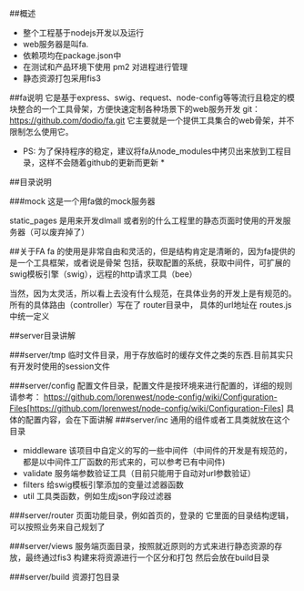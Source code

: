 ##概述
 * 整个工程基于nodejs开发以及运行
 * web服务器是叫fa.
 * 依赖项均在package.json中
 * 在测试和产品环境下使用 pm2 对进程进行管理
 * 静态资源打包采用fis3

##fa说明
它是基于express、swig、request、node-config等等流行且稳定的模块整合的一个工具骨架，方便快速定制各种场景下的web服务开发
git：https://github.com/dodio/fa.git
它主要就是一个提供工具集合的web骨架，并不限制怎么使用它。
* PS: 为了保持程序的稳定，建议将fa从node_modules中拷贝出来放到工程目录，这样不会随着github的更新而更新 *

##目录说明

###mock
这是一个用fa做的mock服务器

static_pages 是用来开发dlmall 或者别的什么工程里的静态页面时使用的开发服务器（可以废弃掉了）


##关于FA
fa 的使用是非常自由和灵活的，但是结构肯定是清晰的，因为fa提供的是一个工具框架，或者说是骨架
包括，获取配置的系统，获取中间件，可扩展的swig模板引擎（swig），远程的http请求工具（bee）

当然，因为太灵活，所以看上去没有什么规范，在具体业务的开发上是有规范的。
所有的具体路由（controller）写在了 router目录中，
具体的url地址在 routes.js 中统一定义

##server目录讲解

###server/tmp
临时文件目录，用于存放临时的缓存文件之类的东西.目前其实只有开发时使用的session文件

###server/config
配置文件目录，配置文件是按环境来进行配置的，详细的规则请参考：
https://github.com/lorenwest/node-config/wiki/Configuration-Files[https://github.com/lorenwest/node-config/wiki/Configuration-Files]
具体的配置内容，会在下面讲解
###server/inc
通用的组件或者工具类就放在这个目录

  * middleware 该项目中自定义的写的一些中间件（中间件的开发是有规范的，都是以中间件工厂函数的形式来的，可以参考已有中间件)
  * validate 服务端参数验证工具（目前只能用于自动对url参数验证）
  * filters 给swig模板引擎添加的变量过滤器函数
  * util 工具类函数，例如生成json字段过滤器

###server/router
页面功能目录，例如首页的，登录的
它里面的目录结构逻辑，可以按照业务来自己规划了

###server/views
服务端页面目录，按照就近原则的方式来进行静态资源的存放，最终通过fis3 构建来将资源进行一个区分和打包
然后会放在build目录

###server/build
资源打包目录
